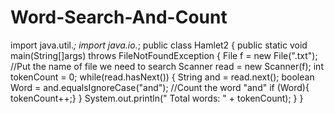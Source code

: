 # Word-Search-And-Count
import java.util.*;
import java.io.*;
public class Hamlet2
{
    public static void main(String[]args) throws FileNotFoundException
    {
        File f = new File(".txt");
        //Put the name of file we need to search
        Scanner read = new Scanner(f);
        int tokenCount = 0;
        while(read.hasNext())
        {
            String and = read.next();
            boolean Word = and.equalsIgnoreCase("and");
            //Count the word "and"
            if (Word){
            tokenCount++;}
        }
        System.out.println(" Total words: " + tokenCount);
    }
}
